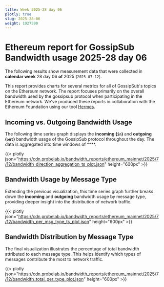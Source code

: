 ```yaml
---
title: Week 2025-28 day 06
plotly: true
slug: 2025-28-06
weight: 1027590
---
```


# Ethereum report for GossipSub Bandwidth usage 2025-28 day 06

The following results show measurement data that were collected in **calendar week** 28  day 06 **of** 
2025 (`2025-07-12`).

This report provides charts for several metrics for all of GossipSub's topics on the Ethereum network.
The report focuses primarily on the overall bandwidth used by the gossipsub protocol when participating in the Ethereum network.
We've produced these reports in collaboration with the Ethereum Foundation using our tool [Hermes](/tools/hermes/).

## Incoming vs. Outgoing Bandwidth Usage
The following time series graph displays the **incoming (`in`)** and **outgoing (`out`)** bandwidth usage of the GossipSub protocol throughout the day. The data is aggregated into time windows of ****.

{{< plotly json="https://cdn.probelab.io/bandwidth_reports/ethereum_mainnet/2025/7/12/bandwidth_direction_aggregation_ts_plot.json" height="600px" >}}

## Bandwidth Usage by Message Type
Extending the previous visualization, this time series graph further breaks down the **incoming** and **outgoing** bandwidth usage by message type, providing deeper insight into the distribution of network traffic.

{{< plotly json="https://cdn.probelab.io/bandwidth_reports/ethereum_mainnet/2025/7/12/bandwidth_per_msg_type_ts_plot.json" height="600px" >}}

## Bandwidth Distribution by Message Type
The final visualization illustrates the percentage of total bandwidth attributed to each message type. This helps identify which types of messages contribute the most to network traffic.

{{< plotly json="https://cdn.probelab.io/bandwidth_reports/ethereum_mainnet/2025/7/12/bandwidth_total_per_type_plot.json" height="600px" >}}
